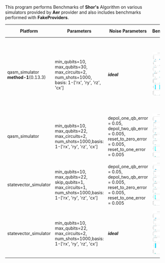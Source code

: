 This program performs Benchmarks of **Shor's** Algorithm on various simulators provided by **Aer** provider and also includes benchmarks performed with **FakeProviders**.



|Platform|Parameters|Noise Parameters|Benchmarks|Volumetric Positioning|Remarks|
|--------|----------|----------------|----------|----------------------|-------|
|qasm_simulator **method-1**(0.13.3)|min_qubits=10, max_qubits=30, max_circuits=2, num_shots=1000, basis: 1-['rx', 'ry', 'rz', 'cx']|***ideal***|![Test-1](1.jpg)|![Test-1-QV](1-QV.jpg)|Qasm simulator supports upto **31** qubits. Execution is terminated upto **30** qubits because of skip qubits parameter. |
|qasm_simulator |min_qubits=10, max_qubits=22, max_circuits=2, num_shots=1000,basis: 1-['rx', 'ry', 'rz', 'cx']|depol_one_qb_error = 0.05, depol_two_qb_error = 0.005, reset_to_zero_error = 0.005, reset_to_one_error = 0.005|![Test-2](2.jpg)|![Test-2-QV](2-QV.jpg)|Execution is terminated at **22** Qubits because of longer execution periods.|
|statevector_simulator|min_qubits=10, max_qubits=22, skip_qubits=1, max_circuits=1, num_shots=1000,basis: 1-['rx', 'ry', 'rz', 'cx']|depol_one_qb_error = 0.05, depol_two_qb_error = 0.005, reset_to_zero_error = 0.005, reset_to_one_error = 0.005|![Test-3](3.jpg)|![Test-3-QV](3-QV.jpg)|Execution is terminated at **22** Qubits because of longer execution periods.|
|statevector_simulator |min_qubits=10, max_qubits=22, max_circuits=2, num_shots=1000,basis: 1-['rx', 'ry', 'rz', 'cx']|***ideal***|![Test-4](4.jpg)|![Test-4-QV](4-QV.jpg)|Execution is terminated at **22** Qubits because of longer execution periods.|